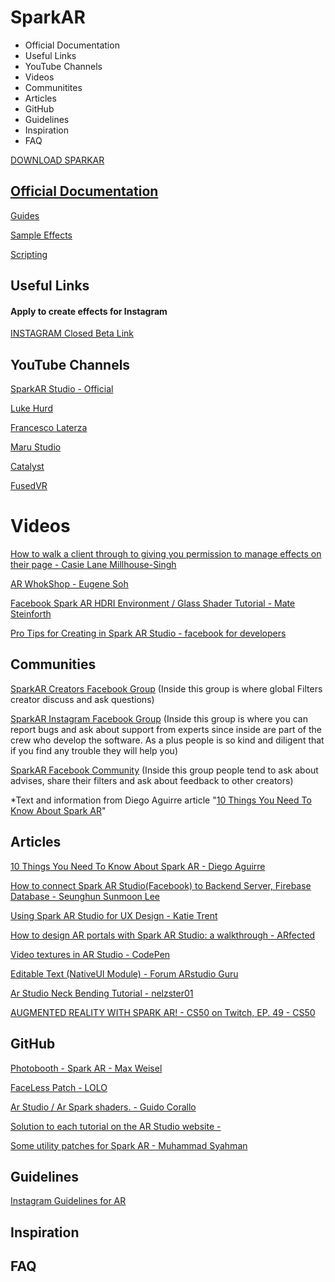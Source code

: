 # SparkAR

- Official Documentation
- Useful Links
- YouTube Channels
- Videos 
- Communitites
- Articles
- GitHub
- Guidelines
- Inspiration
- FAQ

[DOWNLOAD SPARKAR](https://sparkar.facebook.com/ar-studio/download)


## [Official Documentation](https://sparkar.facebook.com/ar-studio/learn/documentation)
[Guides](https://sparkar.facebook.com/ar-studio/learn/documentation/guides)

[Sample Effects](https://sparkar.facebook.com/ar-studio/learn/documentation/sample-effects)

[Scripting](https://sparkar.facebook.com/ar-studio/learn/documentation/reference/scripting/summary)


## Useful Links
#### Apply to create effects for Instagram
[INSTAGRAM Closed Beta Link](https://www.facebook.com/arp/ig/beta?hc_location=ufi)



## YouTube Channels
[SparkAR Studio - Official](https://www.youtube.com/playlist?list=PLb0IAmt7-GS3YTAnK4PkLCAuB1niVQKhy)

[Luke Hurd](https://www.youtube.com/channel/UCO6QRYjZfbYcdwwHv5vmf3Q)

[Francesco Laterza](https://www.youtube.com/channel/UCAHV1Y1ufvxC_cclL0GjOCw)

[Maru Studio](https://www.youtube.com/channel/UCcFy_yfaBHp2z-fceORWsWg)

[Catalyst](https://www.youtube.com/channel/UC3zmATtNhDuYOketH1zF5sw)

[FusedVR](https://www.youtube.com/channel/UCLO98KHpNx6JwsdnH04l9yQ)



# Videos
[How to walk a client through to giving you permission to manage effects on their page - Casie Lane Millhouse-Singh](https://www.facebook.com/groups/SparkARcommunity/permalink/605104953234884/)

[AR WhokShop - Eugene Soh](https://www.facebook.com/VisitSingaporeIN/videos/827895747558162/)

[Facebook Spark AR HDRI Environment / Glass Shader Tutorial - Mate Steinforth
](https://www.youtube.com/watch?v=hImMgRb6TEk&t=1s)

[Pro Tips for Creating in Spark AR Studio - facebook for developers](https://developers.facebook.com/videos/2019/pro-tips-for-creating-in-spark-ar-studio/)


## Communities
[SparkAR Creators Facebook Group](https://www.facebook.com/SparkARcreators/)
(Inside this group is where global Filters creator discuss and ask questions)

[SparkAR Instagram Facebook Group](https://www.facebook.com/groups/spark.ar.instagram.beta/)
(Inside this group is where you can report bugs and ask about support from experts since inside are part of the crew who develop the software. As a plus people is so kind and diligent that if you find any trouble they will help you)

[SparkAR Facebook Community](https://www.facebook.com/groups/SparkARcommunity/)
(Inside this group people tend to ask about advises, share their filters and ask about feedback to other creators)

*Text and information from Diego Aguirre article "[10 Things You Need To Know About Spark AR](https://medium.com/@geekydiego/10-things-you-need-to-know-about-spark-ar-baad07b2a293?fbclid=IwAR2iXeL7EccsE4MTUFbXYJ1WSYXcsUK0uqFSZ9d3yM1HFOGkEDv9ngJYF3k)"


## Articles
[10 Things You Need To Know About Spark AR - Diego Aguirre](https://medium.com/@geekydiego/10-things-you-need-to-know-about-spark-ar-baad07b2a293?fbclid=IwAR2iXeL7EccsE4MTUFbXYJ1WSYXcsUK0uqFSZ9d3yM1HFOGkEDv9ngJYF3k)

[How to connect Spark AR Studio(Facebook) to Backend Server, Firebase Database - Seunghun Sunmoon Lee](https://medium.com/@seunghunsunmoonlee/how-to-connect-spark-ar-studio-facebook-to-backend-server-database-4de75b5ef20f)

[Using Spark AR Studio for UX Design - Katie Trent](https://blog.truthlabs.com/using-spark-ar-studio-for-ux-design-8c4ddd92563f)

[How to design AR portals with Spark AR Studio: a walkthrough - ARfected](https://arfected.com/how-to-portal/?fbclid=IwAR3NyPcMy5XpWpe_Ncf8HWMWYfBDvE4zBuhuBEySZe7MOdrkPk4qux2m92A)

[Video textures in AR Studio - CodePen](https://codepen.io/positlabs/post/video-textures-in-ar-studio)

[Editable Text (NativeUI Module) - Forum ARstudio Guru](https://forum.arstudio.guru/topic/14/editable-text-nativeui-module?fbclid=IwAR0r9OMsqSdRsb-vPJZzUIdot6SSMizNBqlu4Us9ul6TBjYyWgq4lH8HoCw)

[Ar Studio Neck Bending Tutorial - nelzster01](https://www.youtube.com/watch?v=n6bSnctqmms)

[AUGMENTED REALITY WITH SPARK AR! - CS50 on Twitch, EP. 49 - CS50](https://www.youtube.com/watch?v=jPIZiVvYYmY&list=WL&index=26&t=0s)


## GitHub
[Photobooth - Spark AR - Max Weisel](https://github.com/maxw/Spark-AR-Photobooth?fbclid=IwAR2LXszIKPAH-fR5QJ5epJS25TstNW8_MwC39-BXa4jWctnoGuwxGIWkxck)

[FaceLess Patch - LOLO](https://github.com/armdz/Spark-Ar/tree/master/FaceLess?fbclid=IwAR2vnZvqW_eK5BBePoXvXipoa92eqkVgNcN79Zr47gy6lHha6Ji1bB5V0xI)

[Ar Studio / Ar Spark shaders. - Guido Corallo](https://github.com/gcorallo/SparkArShaders)

[Solution to each tutorial on the AR Studio website - ](https://github.com/Jam3/interns-ar-studio-tutorials)

[Some utility patches for Spark AR - Muhammad Syahman](https://github.com/fukarinka/spark-ar-patches)


## Guidelines
[Instagram Guidelines for AR](https://go.fb.com/rs/267-PVB-941/images/Guidelines-for-AR-Platform.pdf)

## Inspiration

## FAQ




